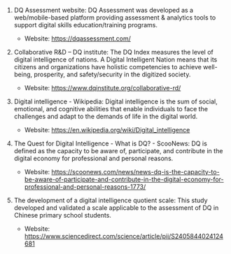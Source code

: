 1. DQ Assessment website: DQ Assessment was developed as a web/mobile-based platform providing assessment & analytics tools to support digital skills education/training programs.
   - Website: https://dqassessment.com/

2. Collaborative R&D – DQ institute: The DQ Index measures the level of digital intelligence of nations. A Digital Intelligent Nation means that its citizens and organizations have holistic competencies to achieve well-being, prosperity, and safety/security in the digitized society.
   - Website: https://www.dqinstitute.org/collaborative-rd/

3. Digital intelligence - Wikipedia: Digital intelligence is the sum of social, emotional, and cognitive abilities that enable individuals to face the challenges and adapt to the demands of life in the digital world.
   - Website: https://en.wikipedia.org/wiki/Digital_intelligence

4. The Quest for Digital Intelligence - What is DQ? - ScooNews: DQ is defined as the capacity to be aware of, participate, and contribute in the digital economy for professional and personal reasons.
   - Website: https://scoonews.com/news/news-dq-is-the-capacity-to-be-aware-of-participate-and-contribute-in-the-digital-economy-for-professional-and-personal-reasons-1773/

5. The development of a digital intelligence quotient scale: This study developed and validated a scale applicable to the assessment of DQ in Chinese primary school students.
   - Website: https://www.sciencedirect.com/science/article/pii/S2405844024124681